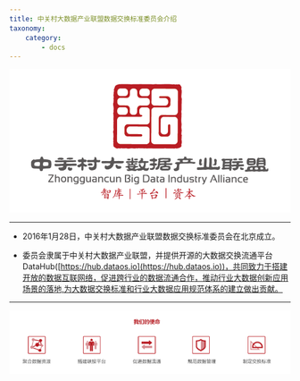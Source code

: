 ```yaml
---
title: 中关村大数据产业联盟数据交换标准委员会介绍
taxonomy:
    category:
        - docs
---
```


 
 
 ![](logo-02.png) 

----------------------------------------------------------------------------------------------------------------------

- 2016年1月28日，中关村大数据产业联盟数据交换标准委员会在北京成立。

- 委员会隶属于中关村大数据产业联盟，并提供开源的大数据交换流通平台DataHub([https://hub.dataos.io](https://hub.dataos.io))，共同致力于搭建开放的数据互联网络，促进跨行业的数据流通合作，推动行业大数据创新应用场景的落地,为大数据交换标准和行业大数据应用规范体系的建立做出贡献。
   
----------------------------------------------------------------------------------------------------------------------
![](mission.png) 

